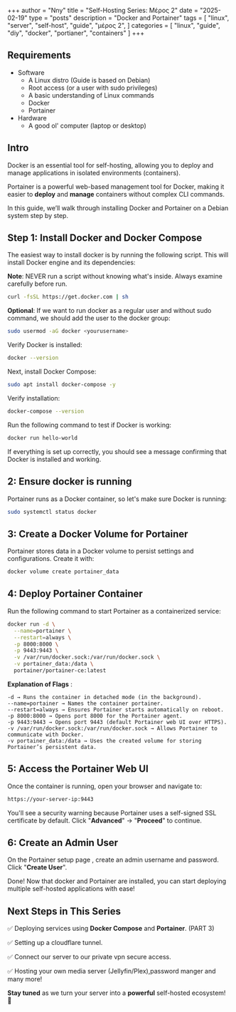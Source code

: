 +++
author = "Nny"
title = "Self-Hosting Series: Μέρος 2"
date = "2025-02-19"
type = "posts"
description = "Docker and Portainer"
tags = [
    "linux",
    "server",
    "self-host",
    "guide",
    "μέρος 2",
]
categories = [
    "linux",
    "guide",
    "diy",
    "docker",
    "portianer",
    "containers"
]
+++
<!--more-->

## Requirements

* Software
  * A Linux distro (Guide is based on Debian)
  * Root access (or a user with sudo privileges)
  * A basic understanding of Linux commands
  * Docker
  * Portainer
* Hardware
  * A good ol' computer (laptop or desktop)



## Intro

Docker is an essential tool for self-hosting, allowing you to deploy and manage applications in isolated environments (containers).

Portainer is a powerful web-based management tool for Docker, making it easier to **deploy** and **manage** containers without complex CLI commands.

In this guide, we’ll walk through installing Docker and Portainer on a Debian system step by step.


## Step 1: Install Docker and Docker Compose

The easiest way to install docker is by running the following script. This will install Docker engine and its dependencies:

**Note**: NEVER run a script without knowing what's inside. Always examine carefully before run.
```bash
curl -fsSL https://get.docker.com | sh
```
**Optional**: If we want to run docker as a regular user and without sudo command, we should add the user to the docker group:
```bash
sudo usermod -aG docker <yourusername>
```
Verify Docker is installed:
```bash
docker --version
```
Next, install Docker Compose:
```bash
sudo apt install docker-compose -y
```
Verify installation:
```bash
docker-compose --version
```
Run the following command to test if Docker is working:
```bash
docker run hello-world
```
If everything is set up correctly, you should see a message confirming that Docker is installed and working.

## 2: Ensure docker is running

Portainer runs as a Docker container, so let's make sure Docker is running:
```bash
sudo systemctl status docker
```
## 3: Create a Docker Volume for Portainer

Portainer stores data in a Docker volume to persist settings and configurations. Create it with:
```bash
docker volume create portainer_data
```
## 4: Deploy Portainer Container

Run the following command to start Portainer as a containerized service:
```bash
docker run -d \
  --name=portainer \
  --restart=always \
  -p 8000:8000 \
  -p 9443:9443 \
  -v /var/run/docker.sock:/var/run/docker.sock \
  -v portainer_data:/data \
  portainer/portainer-ce:latest
```
**Explanation of Flags** :

    -d → Runs the container in detached mode (in the background).
    --name=portainer → Names the container portainer.
    --restart=always → Ensures Portainer starts automatically on reboot.
    -p 8000:8000 → Opens port 8000 for the Portainer agent.
    -p 9443:9443 → Opens port 9443 (default Portainer web UI over HTTPS).
    -v /var/run/docker.sock:/var/run/docker.sock → Allows Portainer to communicate with Docker.
    -v portainer_data:/data → Uses the created volume for storing Portainer’s persistent data.

## 5: Access the Portainer Web UI

Once the container is running, open your browser and navigate to:
```bash
https://your-server-ip:9443
```
You'll see a security warning because Portainer uses a self-signed SSL certificate by default. Click "**Advanced**" → "**Proceed**" to continue.

## 6: Create an Admin User

  On the Portainer setup page , create an admin username and password.
  Click "**Create User**".

Done! Now that docker and Portainer are installed, you can start deploying multiple self-hosted applications with ease! 

## Next Steps in This Series

✅ Deploying services using **Docker Compose** and **Portainer**. (PART 3)

✅ Setting up a cloudflare tunnel.

✅ Connect our server to our private vpn secure access.

✅ Hosting your own media server (Jellyfin/Plex),password manger
and many more!

**Stay tuned** as we turn your server into a **powerful** self-hosted ecosystem! 🚀



